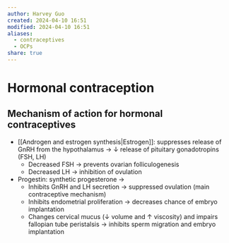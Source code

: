 ```yaml
---
author: Harvey Guo
created: 2024-04-10 16:51
modified: 2024-04-10 16:51
aliases:
  - contraceptives
  - OCPs
share: true
---
```

# Hormonal contraception
## Mechanism of action for hormonal contraceptives
- [[Androgen and estrogen synthesis|Estrogen]]: suppresses release of GnRH from the hypothalamus → ↓ release of pituitary gonadotropins (FSH, LH)
	- Decreased FSH → prevents ovarian folliculogenesis 
	- Decreased LH → inhibition of ovulation 
- Progestin: synthetic progesterone → 
	- Inhibits GnRH and LH secretion → suppressed ovulation (main contraceptive mechanism) 
	- Inhibits endometrial proliferation → decreases chance of embryo implantation 
	- Changes cervical mucus (↓ volume and ↑ viscosity) and impairs fallopian tube peristalsis → inhibits sperm migration and embryo implantation 
